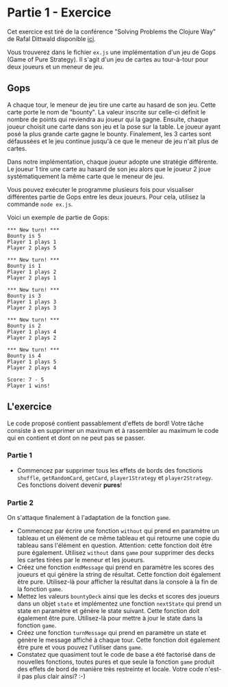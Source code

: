 # Partie 1 - Exercice

Cet exercice est tiré de la conférence "Solving Problems the Clojure Way" de Rafal Dittwald disponible [ici](https://www.youtube.com/watch?v=vK1DazRK_a0).

Vous trouverez dans le fichier `ex.js` une implémentation d'un jeu de Gops (Game of Pure Strategy). Il s'agit d'un jeu de cartes au tour-à-tour pour deux joueurs et un meneur de jeu.

## Gops
A chaque tour, le meneur de jeu tire une carte au hasard de son jeu. Cette carte porte le nom de "bounty". La valeur inscrite sur celle-ci définit le nombre de points qui reviendra au joueur qui la gagne. Ensuite, chaque joueur choisit une carte dans son jeu et la pose sur la table. Le joueur ayant posé la plus grande carte gagne le bounty. Finalement, les 3 cartes sont défaussées et le jeu continue jusqu'à ce que le meneur de jeu n'ait plus de cartes.

Dans notre implémentation, chaque joueur adopte une stratégie différente. Le joueur 1 tire une carte au hasard de son jeu alors que le joueur 2 joue systématiquement la même carte que le meneur de jeu.

Vous pouvez exécuter le programme plusieurs fois pour visualiser différentes partie de Gops entre les deux joueurs. Pour cela, utilisez la commande `node ex.js`.

Voici un exemple de partie de Gops:

```
*** New turn! ***
Bounty is 5
Player 1 plays 1
Player 2 plays 5

*** New turn! ***
Bounty is 1
Player 1 plays 2
Player 2 plays 1

*** New turn! ***
Bounty is 3
Player 1 plays 3
Player 2 plays 3

*** New turn! ***
Bounty is 2
Player 1 plays 4
Player 2 plays 2

*** New turn! ***
Bounty is 4
Player 1 plays 5
Player 2 plays 4

Score: 7 - 5
Player 1 wins!
```

## L'exercice
Le code proposé contient passablement d'effets de bord! Votre tâche consiste à en supprimer un maximum et à rassembler au maximum le code qui en contient et dont on ne peut pas se passer.

### Partie 1
- Commencez par supprimer tous les effets de bords des fonctions `shuffle`, `getRandomCard`, `getCard`, `player1Strategy` et `player2Strategy`. Ces fonctions doivent devenir __pures__!

### Partie 2
On s'attaque finalement à l'adaptation de la fonction `game`.
- Commencez par écrire une fonction `without` qui prend en paramètre un tableau et un élément de ce même tableau et qui retourne une copie du tableau sans l'élément en question. Attention: cette fonction doit être pure également. Utilisez `without` dans `game` pour supprimer des decks les cartes tirées par le meneur et les joueurs.
- Créez une fonction `endMessage` qui prend en paramètre les scores des joueurs et qui génère la string de résultat. Cette fonction doit également être pure. Utilisez-là pour afficher la résultat dans la console à la fin de la fonction `game`.
- Mettez les valeurs `bountyDeck` ainsi que les decks et scores des joueurs dans un objet `state` et implémentez une fonction `nextState` qui prend un state en paramètre et génère le state suivant. Cette fonction doit également être pure. Utilisez-là pour mettre à jour le state dans la fonction `game`.
- Créez une fonction `turnMessage` qui prend en paramètre un state et génère le message affiché à chaque tour. Cette fonction doit également être pure et vous pouvez l'utiliser dans `game`.
- Constatez que quasiment tout le code de base a été factorisé dans de nouvelles fonctions, toutes pures et que seule la fonction `game` produit des effets de bord de manière très restreinte et locale. Votre code n'est-il pas plus clair ainsi? :-)